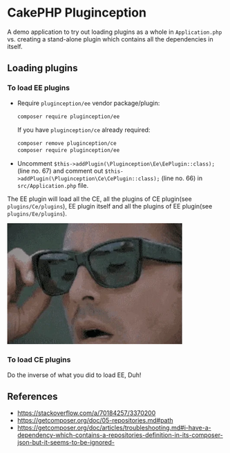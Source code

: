 # CakePHP Pluginception

A demo application to try out loading plugins as a whole in `Application.php` vs. creating a stand-alone plugin which contains all the dependencies in itself.

## Loading plugins

### To load EE plugins

- Require `pluginception/ee` vendor package/plugin:
    ```sh
    composer require pluginception/ee
    ```

    If you have `pluginception/ce` already required:
    ```sh
    composer remove pluginception/ce
    composer require pluginception/ee
    ```

- Uncomment `$this->addPlugin(\Pluginception\Ee\EePlugin::class);` (line no. 67) and comment out `$this->addPlugin(\Pluginception\Ce\CePlugin::class);` (line no. 66) in `src/Application.php` file.

The EE plugin will load all the CE, all the plugins of CE plugin(see `plugins/Ce/plugins`), EE plugin itself and all the plugins of EE plugin(see `plugins/Ee/plugins`).

<img src="https://github.com/ishanvyas22/cakephp-pluginception/blob/ca21dcb37030a8a9bf516a42ce583aa2c1ce15fb/inception.gif" alt="gif" width="405" height="280">

### To load CE plugins

Do the inverse of what you did to load EE, Duh!

## References

- https://stackoverflow.com/a/70184257/3370200
- https://getcomposer.org/doc/05-repositories.md#path
- https://getcomposer.org/doc/articles/troubleshooting.md#i-have-a-dependency-which-contains-a-repositories-definition-in-its-composer-json-but-it-seems-to-be-ignored-
